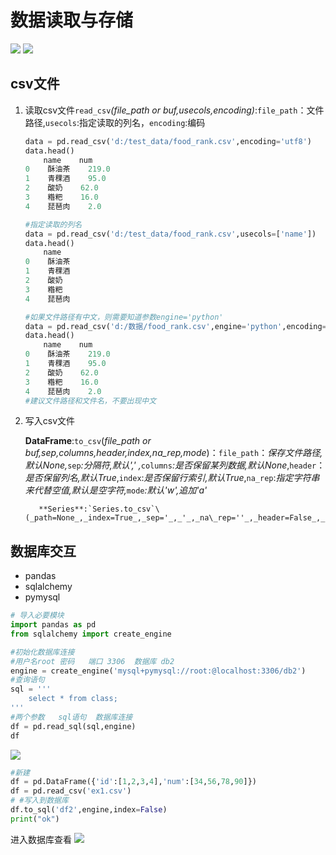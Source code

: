 # 数据读取与存储
![](/assets/1000.png)
![](/assets/1001.png)

## csv文件

1. 读取csv文件`read_csv`_\(file\_path or buf,usecols,encoding\)_:`file_path`：文件路径,`usecols`:指定读取的列名，`encoding`:编码

   ```python
   data = pd.read_csv('d:/test_data/food_rank.csv',encoding='utf8')
   data.head()
       name    num
   0    酥油茶    219.0
   1    青稞酒    95.0
   2    酸奶    62.0
   3    糌粑    16.0
   4    琵琶肉    2.0

   #指定读取的列名
   data = pd.read_csv('d:/test_data/food_rank.csv',usecols=['name'])
   data.head()
       name
   0    酥油茶
   1    青稞酒
   2    酸奶
   3    糌粑
   4    琵琶肉

   #如果文件路径有中文，则需要知道参数engine='python'
   data = pd.read_csv('d:/数据/food_rank.csv',engine='python',encoding='utf8')
   data.head()
       name    num
   0    酥油茶    219.0
   1    青稞酒    95.0
   2    酸奶    62.0
   3    糌粑    16.0
   4    琵琶肉    2.0
   #建议文件路径和文件名，不要出现中文
   ```

2. 写入csv文件

   **DataFrame**:`to_csv`\(_file\_path or buf,sep,columns,header,index,na\_rep,mode_\)：`file_path`：_保存文件路径,默认None,_`sep`_:分隔符,默认',' ,_`columns`_:是否保留某列数据,默认None_,`header`：_是否保留列名,默认True_,`index`:_是否保留行索引,默认True_,`na_rep`:_指定字符串来代替空值,默认是空字符,_`mode`_:默认'w',追加'a'_

          **Series**:`Series.to_csv`\(_path=None_,_index=True_,_sep='_,_'_,_na\_rep=''_,_header=False_,_mode='w'_,_encoding=None_\)

## 数据库交互

* pandas 
* sqlalchemy 
* pymysql

```python
# 导入必要模块
import pandas as pd
from sqlalchemy import create_engine

#初始化数据库连接
#用户名root 密码   端口 3306  数据库 db2
engine = create_engine('mysql+pymysql://root:@localhost:3306/db2')
#查询语句
sql = '''
    select * from class;
'''
#两个参数   sql语句  数据库连接
df = pd.read_sql(sql,engine)
df
```

![](/assets/701.png)

```python
#新建
df = pd.DataFrame({'id':[1,2,3,4],'num':[34,56,78,90]})
df = pd.read_csv('ex1.csv')
# #写入到数据库
df.to_sql('df2',engine,index=False)
print("ok")
```
进入数据库查看
![](/assets/pandas-sql-view.png)
